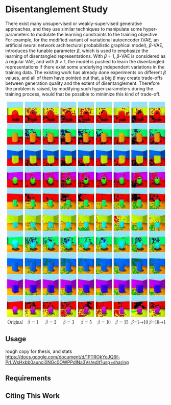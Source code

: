 #  Disentanglement Study 

There exist many unsupervised or weakly-supervised generative approaches, and they use similar techniques to manipulate some hyper-parameters to modulate the learning constraints to the training objective. For example, for the modified variant of variational autoencoder (VAE, an artificial neural network architectural probabilistic graphical model), $\beta$-VAE, introduces the tunable parameter $\beta$, which is used to emphasize the learning of disentangled representations. With $\beta$ = 1, $\beta$-VAE is considered as a regular VAE, and with $\beta$ $>$ 1, the model is pushed to learn the disentangled representations if there exist some underlying independent variations in the training data. The existing work has already done experiments on different $\beta$ values, and all of them have pointed out that, a big $\beta$ may create trade-offs between generation quality and the extent of disentanglement. Therefore the problem is raised, by modifying such hyper-parameters during the training process, would that be possible to minimize this kind of trade-off.

<img src="./Experiment Code/Image collection.jpg" width=700 height=700>

## Usage
rough copy for thesis, and stats
https://docs.google.com/document/d/1PTROkYoJQ6f-PrLWsHxbb0aunci0NGc0OWPPdlNa3Vs/edit?usp=sharing

## Requirements

## Citing This Work
